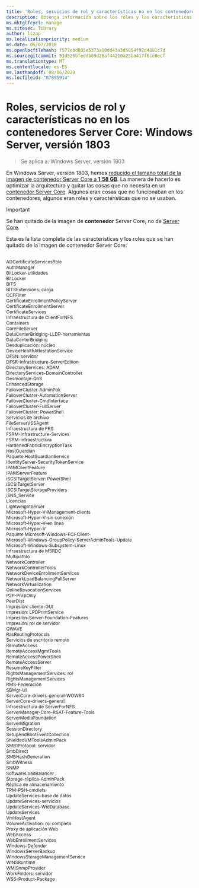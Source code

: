 ```yaml
---
title: 'Roles, servicios de rol y características no en los contenedores Server Core: Windows Server, versión 1803'
description: Obtenga información sobre los roles y las características que se han quitado de la imagen de contenedor Server Core para Windows Server.
ms.mktglfcycl: manage
ms.sitesec: library
author: lizap
ms.localizationpriority: medium
ms.date: 05/07/2018
ms.openlocfilehash: f577ebd805e5373a10dd43a3d5054f92d4881c7d
ms.sourcegitcommit: 53d526bfeddb89d28af44210a23ba417f6ce0ecf
ms.translationtype: MT
ms.contentlocale: es-ES
ms.lasthandoff: 08/06/2020
ms.locfileid: "87895914"
---
```

# <a name="roles-role-services-and-features-not-in-server-core-containers---windows-server-version-1803"></a>Roles, servicios de rol y características no en los contenedores Server Core: Windows Server, versión 1803

> Se aplica a: Windows Server, versión 1803

En Windows Server, versión 1803, hemos [reducido el tamaño total de la imagen de contenedor Server Core a **1,58 GB**](https://blogs.technet.microsoft.com/virtualization/2018/01/22/a-smaller-windows-server-core-container-with-better-application-compatibility/). La manera de hacerlo es optimizar la arquitectura y quitar las cosas que no necesita en un [contenedor Server Core](https://docs.microsoft.com/virtualization/windowscontainers/about/). Algunos eran cosas que no funcionaban en los contenedores, algunos eran roles y características que no se usaban.

> [!IMPORTANT]
> Se han quitado de la imagen de **contenedor** Server Core, no de [Server Core](server-core-roles-and-services.md).

Esta es la lista completa de las características y los roles que se han quitado de la imagen de contenedor Server Core:

<div style='font-size:9.0pt'>

<br>ADCertificateServicesRole
<br>AuthManager
<br>BitLocker-utilidades
<br>BitLocker
<br>BITS
<br>BITSExtensions: carga
<br>CCFFilter
<br>CertificateEnrollmentPolicyServer
<br>CertificateEnrollmentServer
<br>CertificateServices
<br>Infraestructura de ClientForNFS
<br>Containers
<br>CoreFileServer
<br>DataCenterBridging-LLDP-herramientas
<br>DataCenterBridging
<br>Desduplicación: núcleo
<br>DeviceHealthAttestationService
<br>DFSN: servidor
<br>DFSR-Infrastructure-ServerEdition
<br>DirectoryServices: ADAM
<br>DirectoryServices-DomainController
<br>Desmontaje-QoS
<br>EnhancedStorage
<br>FailoverCluster-AdminPak
<br>FailoverCluster-AutomationServer
<br>FailoverCluster-CmdInterface
<br>FailoverCluster-FullServer
<br>FailoverCluster: PowerShell
<br>Servicios de archivo
<br>FileServerVSSAgent
<br>Infraestructura de FRS
<br>FSRM-Infrastructure-Services
<br>FSRM-infraestructura
<br>HardenedFabricEncryptionTask
<br>HostGuardian
<br>Paquete HostGuardianService
<br>IdentityServer-SecurityTokenService
<br>IPAMClientFeature
<br>IPAMServerFeature
<br>iSCSITargetServer: PowerShell
<br>iSCSITargetServer
<br>iSCSITargetStorageProviders
<br>iSNS_Service
<br>Licencias
<br>LightweightServer
<br>Microsoft-Hyper-V-Management-clients
<br>Microsoft-Hyper-V-sin conexión
<br>Microsoft-Hyper-V-en línea
<br>Microsoft-Hyper-V
<br>Paquete Microsoft-Windows-FCI-Client-
<br>Microsoft-Windows-GroupPolicy-ServerAdminTools-Update
<br>Microsoft-Windows-Subsystem-Linux
<br>Infraestructura de MSRDC
<br>MultipathIo
<br>NetworkController
<br>NetworkControllerTools
<br>NetworkDeviceEnrollmentServices
<br>NetworkLoadBalancingFullServer
<br>NetworkVirtualization
<br>OnlineRevocationServices
<br>P2P-PnrpOnly
<br>PeerDist
<br>Impresión: cliente-GUI
<br>Impresión: LPDPrintService
<br>Impresión-Server-Foundation-Features
<br>Impresión: rol de servidor
<br>QWAVE
<br>RasRoutingProtocols
<br>Servicios de escritorio remoto
<br>RemoteAccess
<br>RemoteAccessMgmtTools
<br>RemoteAccessPowerShell
<br>RemoteAccessServer
<br>ResumeKeyFilter
<br>RightsManagementServices: rol
<br>RightsManagementServices
<br>RMS-Federación
<br>SBMgr-UI
<br>ServerCore-drivers-general-WOW64
<br>ServerCore-drivers-general
<br>Infraestructura de ServerForNFS
<br>ServerManager-Core-RSAT-Feature-Tools
<br>ServerMediaFoundation
<br>ServerMigration
<br>SessionDirectory
<br>SetupAndBootEventCollection
<br>ShieldedVMToolsAdminPack
<br>SMB1Protocol: servidor
<br>SmbDirect
<br>SMBHashGeneration
<br>SmbWitness
<br>SNMP
<br>SoftwareLoadBalancer
<br>Storage-réplica-AdminPack
<br>Réplica de almacenamiento
<br>TPM-PSH-cmdlets
<br>UpdateServices-base de datos
<br>UpdateServices-servicios
<br>UpdateServices-WidDatabase
<br>UpdateServices
<br>VmHostAgent
<br>VolumeActivation: rol completo
<br>Proxy de aplicación Web
<br>WebAccess
<br>WebEnrollmentServices
<br>Windows-Defender
<br>WindowsServerBackup
<br>WindowsStorageManagementService
<br>WINSRuntime
<br>WMISnmpProvider
<br>WorkFolders: servidor
<br>WSS-Product-Package

</div>